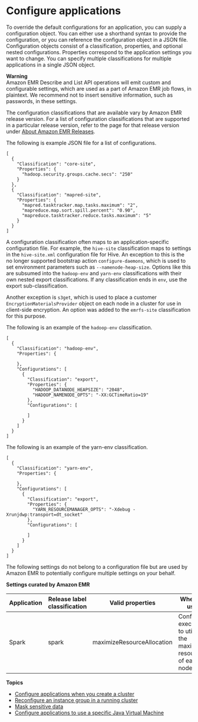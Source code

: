 # Configure applications<a name="emr-configure-apps"></a>

To override the default configurations for an application, you can supply a configuration object\. You can either use a shorthand syntax to provide the configuration, or you can reference the configuration object in a JSON file\. Configuration objects consist of a classification, properties, and optional nested configurations\. Properties correspond to the application settings you want to change\. You can specify multiple classifications for multiple applications in a single JSON object\.

**Warning**  
Amazon EMR Describe and List API operations will emit custom and configurable settings, which are used as a part of Amazon EMR job flows, in plaintext\. We recommend not to insert sensitive information, such as passwords, in these settings\.

The configuration classifications that are available vary by Amazon EMR release version\. For a list of configuration classifications that are supported in a particular release version, refer to the page for that release version under [About Amazon EMR Releases](emr-release-components.md)\.

The following is example JSON file for a list of configurations\.

```
[
  {
    "Classification": "core-site",
    "Properties": {
      "hadoop.security.groups.cache.secs": "250"
    }
  },
  {
    "Classification": "mapred-site",
    "Properties": {
      "mapred.tasktracker.map.tasks.maximum": "2",
      "mapreduce.map.sort.spill.percent": "0.90",
      "mapreduce.tasktracker.reduce.tasks.maximum": "5"
    }
  }
]
```

A configuration classification often maps to an application\-specific configuration file\. For example, the `hive-site` classification maps to settings in the `hive-site.xml` configuration file for Hive\. An exception to this is the no longer supported bootstrap action `configure-daemons`, which is used to set environment parameters such as `--namenode-heap-size`\. Options like this are subsumed into the `hadoop-env` and `yarn-env` classifications with their own nested export classifications\. If any classification ends in `env`, use the export sub\-classification\. 

Another exception is `s3get`, which is used to place a customer `EncryptionMaterialsProvider` object on each node in a cluster for use in client\-side encryption\. An option was added to the `emrfs-site` classification for this purpose\.

The following is an example of the `hadoop-env` classification\.

```
[
  {
    "Classification": "hadoop-env",
    "Properties": {
      
    },
    "Configurations": [
      {
        "Classification": "export",
        "Properties": {
          "HADOOP_DATANODE_HEAPSIZE": "2048",
          "HADOOP_NAMENODE_OPTS": "-XX:GCTimeRatio=19"
        },
        "Configurations": [
          
        ]
      }
    ]
  }
]
```

The following is an example of the yarn\-env classification\.

```
[
  {
    "Classification": "yarn-env",
    "Properties": {
      
    },
    "Configurations": [
      {
        "Classification": "export",
        "Properties": {
          "YARN_RESOURCEMANAGER_OPTS": "-Xdebug -Xrunjdwp:transport=dt_socket"
        },
        "Configurations": [
          
        ]
      }
    ]
  }
]
```

The following settings do not belong to a configuration file but are used by Amazon EMR to potentially configure multiple settings on your behalf\.


**Settings curated by Amazon EMR**  

| Application | Release label classification | Valid properties | When to use | 
| --- | --- | --- | --- | 
| Spark | spark | maximizeResourceAllocation | Configure executors to utilize the maximum resources of each node\. | 

**Topics**
+ [Configure applications when you create a cluster](emr-configure-apps-create-cluster.md)
+ [Reconfigure an instance group in a running cluster](emr-configure-apps-running-cluster.md)
+ [Mask sensitive data](configuring-sensitive-data-annotations.md)
+ [Configure applications to use a specific Java Virtual Machine](configuring-java8.md)